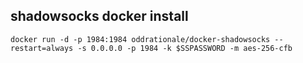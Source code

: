 ## shadowsocks  docker install

```shell
docker run -d -p 1984:1984 oddrationale/docker-shadowsocks --restart=always -s 0.0.0.0 -p 1984 -k $SSPASSWORD -m aes-256-cfb
```
